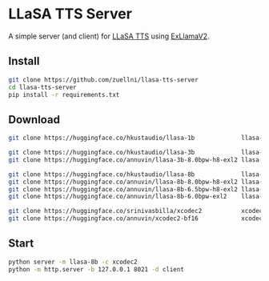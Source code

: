 # LLaSA TTS Server
A simple server (and client) for [LLaSA TTS](https://huggingface.co/collections/HKUSTAudio/llasa-679b87dbd06ac556cc0e0f44) using [ExLlamaV2](https://github.com/turboderp-org/exllamav2).

## Install
```sh
git clone https://github.com/zuellni/llasa-tts-server
cd llasa-tts-server
pip install -r requirements.txt
```

## Download
```sh
git clone https://huggingface.co/hkustaudio/llasa-1b             llasa-1b # 1b @ bf16

git clone https://huggingface.co/hkustaudio/llasa-3b             llasa-3b # 3b @ bf16
git clone https://huggingface.co/annuvin/llasa-3b-8.0bpw-h8-exl2 llasa-3b # 3b @ 8.0bpw

git clone https://huggingface.co/hkustaudio/llasa-8b             llasa-8b # 8b @ bf16
git clone https://huggingface.co/annuvin/llasa-8b-8.0bpw-h8-exl2 llasa-8b # 8b @ 8.0bpw
git clone https://huggingface.co/annuvin/llasa-8b-6.5bpw-h8-exl2 llasa-8b # 8b @ 6.5bpw
git clone https://huggingface.co/annuvin/llasa-8b-6.0bpw-exl2    llasa-8b # 8b @ 6.0bpw

git clone https://huggingface.co/srinivasbilla/xcodec2           xcodec2  # fp32
git clone https://huggingface.co/annuvin/xcodec2-bf16            xcodec2  # bf16
```

## Start
```sh
python server -m llasa-8b -c xcodec2
python -m http.server -b 127.0.0.1 8021 -d client
```
